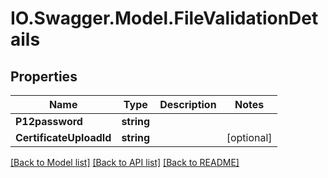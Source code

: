 # IO.Swagger.Model.FileValidationDetails
## Properties

Name | Type | Description | Notes
------------ | ------------- | ------------- | -------------
**P12password** | **string** |  | 
**CertificateUploadId** | **string** |  | [optional] 

[[Back to Model list]](../README.md#documentation-for-models) [[Back to API list]](../README.md#documentation-for-api-endpoints) [[Back to README]](../README.md)

